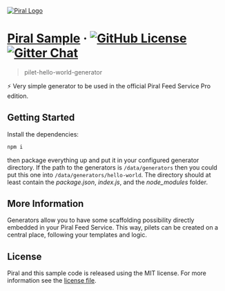 [![Piral Logo](https://github.com/smapiot/piral/raw/develop/docs/assets/logo.png)](https://piral.io)

# [Piral Sample](https://piral.io) &middot; [![GitHub License](https://img.shields.io/badge/license-MIT-blue.svg)](https://github.com/smapiot/piral/blob/main/LICENSE) [![Gitter Chat](https://badges.gitter.im/gitterHQ/gitter.png)](https://gitter.im/piral-io/community)

> pilet-hello-world-generator

:zap: Very simple generator to be used in the official Piral Feed Service Pro edition.

## Getting Started

Install the dependencies:

```sh
npm i
```

then package everything up and put it in your configured generator directory. If the path to the generators is `/data/generators` then you could put this one into `/data/generators/hello-world`. The directory should at least contain the *package.json*, *index.js*, and the *node_modules* folder.

## More Information

Generators allow you to have some scaffolding possibility directly embedded in your Piral Feed Service. This way, pilets can be created on a central place, following your templates and logic.

## License

Piral and this sample code is released using the MIT license. For more information see the [license file](./LICENSE).
